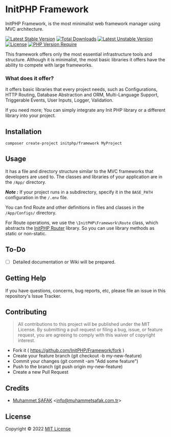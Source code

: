 # InitPHP Framework

InitPHP Framework, is the most minimalist web framework manager using MVC architecture.

[![Latest Stable Version](http://poser.pugx.org/initphp/framework/v)](https://packagist.org/packages/initphp/framework) [![Total Downloads](http://poser.pugx.org/initphp/framework/downloads)](https://packagist.org/packages/initphp/framework) [![Latest Unstable Version](http://poser.pugx.org/initphp/framework/v/unstable)](https://packagist.org/packages/initphp/framework) [![License](http://poser.pugx.org/initphp/framework/license)](https://packagist.org/packages/initphp/framework) [![PHP Version Require](http://poser.pugx.org/initphp/framework/require/php)](https://packagist.org/packages/initphp/framework)

This framework offers only the most essential infrastructure tools and structure. Although it is minimalist, the most basic libraries it offers have the ability to compete with large frameworks. 

### What does it offer?

It offers basic libraries that every project needs, such as Configurations, HTTP Routing, Database Abstraction and ORM, Multi-Language Support, Triggerable Events, User Inputs, Logger, Validation.

If you need more; You can simply integrate any Init PHP library or a different library into your project.

## Installation

```
composer create-project initphp/framework MyProject
```

## Usage

It has a file and directory structure similar to the MVC frameworks that developers are used to. The classes and libraries of your application are in the `/App/` directory.

**_Note :_** If your project runs in a subdirectory, specify it in the `BASE_PATH` configuration in the `/.env` file.

You can find Route and other definitions in files and classes in the `/App/Configs/` directory. 

For Route operations, we use the `\InitPHP\Framework\Route` class, which abstracts the [InitPHP Router](https://github.com/InitPHP/Router) library. So you can use library methods as static or non-static.

## To-Do

-[ ] Detailed documentation or Wiki will be prepared.

## Getting Help

If you have questions, concerns, bug reports, etc, please file an issue in this repository's Issue Tracker.

## Contributing

> All contributions to this project will be published under the MIT License. By submitting a pull request or filing a bug, issue, or feature request, you are agreeing to comply with this waiver of copyright interest.

- Fork it ( https://github.com/InitPHP/Framework/fork )
- Create your feature branch (git checkout -b my-new-feature)
- Commit your changes (git commit -am "Add some feature")
- Push to the branch (git push origin my-new-feature)
- Create a new Pull Request

## Credits

- [Muhammet ŞAFAK](https://www.muhammetsafak.com.tr) <<info@muhammetsafak.com.tr>>

## License

Copyright © 2022 [MIT License](./LICENSE)